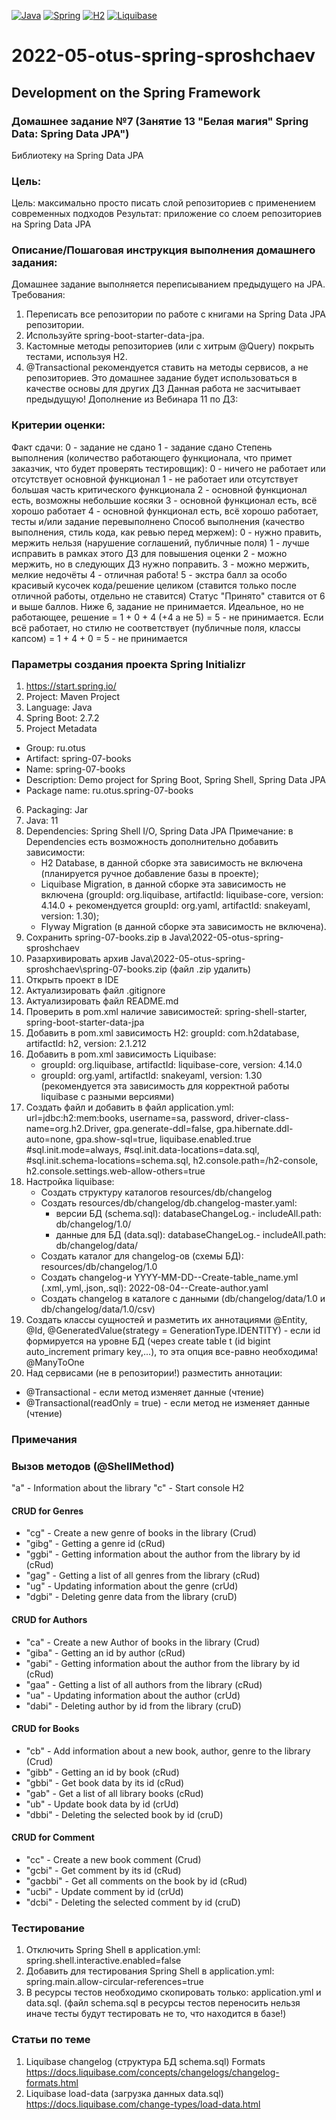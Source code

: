 [![Java](https://img.shields.io/badge/Java-E43222??style=for-the-badge&logo=java&logoColor=FFFFFF)](https://java.com/)
[![Spring](https://img.shields.io/badge/Spring-FFFFFF??style=for-the-badge&logo=Spring)](https://spring.io/)
[![H2](https://img.shields.io/badge/H2-0618D5??style=for-the-badge&logo=H2&logoColor=FFFFFF)](https://www.h2database.com/)
[![Liquibase](https://img.shields.io/badge/Liquibase-FFFFFF??style=for-the-badge&logo=Liquibase&logoColor=3861F6)](https://www.liquibase.com/)

# 2022-05-otus-spring-sproshchaev
Development on the Spring Framework
-----------------------------------
### Домашнее задание №7 (Занятие 13 "Белая магия" Spring Data: Spring Data JPA")
Библиотеку на Spring Data JPA

### Цель:
Цель: максимально просто писать слой репозиториев с применением современных подходов
Результат: приложение со слоем репозиториев на Spring Data JPA

### Описание/Пошаговая инструкция выполнения домашнего задания:
Домашнее задание выполняется переписыванием предыдущего на JPA.
Требования:

1. Переписать все репозитории по работе с книгами на Spring Data JPA репозитории.
2. Используйте spring-boot-starter-data-jpa.
3. Кастомные методы репозиториев (или с хитрым @Query) покрыть тестами, используя H2.
4. @Transactional рекомендуется ставить на методы сервисов, а не репозиториев.
Это домашнее задание будет использоваться в качестве основы для других ДЗ
Данная работа не засчитывает предыдущую!
Дополнение из Вебинара 11 по ДЗ:

### Критерии оценки:
Факт сдачи:
0 - задание не сдано
1 - задание сдано
Степень выполнения (количество работающего функционала, что примет заказчик, что будет проверять тестировщик):
0 - ничего не работает или отсутствует основной функционал
1 - не работает или отсутствует большая часть критического функционала
2 - основной функционал есть, возможны небольшие косяки
3 - основной функционал есть, всё хорошо работает
4 - основной функционал есть, всё хорошо работает, тесты и/или задание перевыполнено
Способ выполнения (качество выполнения, стиль кода, как ревью перед мержем):
0 - нужно править, мержить нельзя (нарушение соглашений, публичные поля)
1 - лучше исправить в рамках этого ДЗ для повышения оценки
2 - можно мержить, но в следующих ДЗ нужно поправить.
3 - можно мержить, мелкие недочёты
4 - отличная работа!
5 - экстра балл за особо красивый кусочек кода/решение целиком (ставится только после отличной работы, отдельно не ставится)
Статус "Принято" ставится от 6 и выше баллов.
Ниже 6, задание не принимается.
Идеальное, но не работающее, решение = 1 + 0 + 4 (+4 а не 5) = 5 - не принимается.
Если всё работает, но стилю не соответствует (публичные поля, классы капсом) = 1 + 4 + 0 = 5 - не принимается

### Параметры создания проекта Spring Initializr
1. https://start.spring.io/
2. Project: Maven Project
3. Language: Java
4. Spring Boot: 2.7.2
5. Project Metadata
  - Group: ru.otus
  - Artifact: spring-07-books
  - Name: spring-07-books
  - Description: Demo project for Spring Boot, Spring Shell, Spring Data JPA
  - Package name: ru.otus.spring-07-books
6. Packaging: Jar
7. Java: 11
8. Dependencies: Spring Shell I/O, Spring Data JPA
   Примечание: в Dependencies есть возможность дополнительно добавить зависимости:
   - H2 Database, в данной сборке эта зависимость не включена (планируется ручное добавление базы в проекте);
   - Liquibase Migration, в данной сборке эта зависимость не включена (groupId: org.liquibase, artifactId: liquibase-core, 
version: 4.14.0 + рекомендуется groupId: org.yaml, artifactId: snakeyaml, version: 1.30);
   - Flyway Migration (в данной сборке эта зависимость не включена).
9. Сохранить spring-07-books.zip в Java\2022-05-otus-spring-sproshchaev
10. Разархивировать архив Java\2022-05-otus-spring-sproshchaev\spring-07-books.zip (файл .zip удалить)
11. Открыть проект в IDE
12. Актуализировать файл .gitignore
13. Актуализировать файл README.md
14. Проверить в pom.xml наличие зависимостей: spring-shell-starter, spring-boot-starter-data-jpa
15. Добавить в pom.xml зависимость H2: groupId: com.h2database, artifactId: h2, version: 2.1.212 
16. Добавить в pom.xml зависимость Liquibase:
    - groupId: org.liquibase, artifactId: liquibase-core, version: 4.14.0
    - groupId: org.yaml, artifactId: snakeyaml, version: 1.30 (рекомендуется эта зависимость для корректной работы 
liquibase с разными версиями)
17. Создать файл и добавить в файл application.yml: 
      url=jdbc:h2:mem:books, 
      username=sa, password, 
      driver-class-name=org.h2.Driver, 
      gpa.generate-ddl=false, 
      gpa.hibernate.ddl-auto=none, 
      gpa.show-sql=true,
      liquibase.enabled.true #sql.init.mode=always,
                             #sql.init.data-locations=data.sql,
                             #sql.init.schema-locations=schema.sql,
      h2.console.path=/h2-console,
      h2.console.settings.web-allow-others=true
19. Настройка liquibase:
    - Создать структуру каталогов resources/db/changelog
    - Создать resources/db/changelog/db.changelog-master.yaml:
      - версии БД (schema.sql): databaseChangeLog.- includeAll.path: db/changelog/1.0/ 
      - данные для БД (data.sql): databaseChangeLog.- includeAll.path: db/changelog/data/
    - Создать каталог для changelog-ов (схемы БД): resources/db/changelog/1.0
    - Создать changelog-и YYYY-MM-DD--Create-table_name.yml (.xml,.yml,.json,.sql): 2022-08-04--Create-author.yaml
    - Создать changelog в каталоге с данными (db/changelog/data/1.0 и db/changelog/data/1.0/csv)   
20. Создать классы сущностей и разметить их аннотациями 
      @Entity, 
      @Id, 
      @GeneratedValue(strategy = GenerationType.IDENTITY) - если id формируется на уровне БД (через 
create table t (id bigint auto_increment primary key,...), то эта опция все-равно необходима!
      @ManyToOne
21. Над сервисами (не в репозитории!) разместить аннотации:
- @Transactional - если метод изменяет данные (чтение)
- @Transactional(readOnly = true) - если метод не изменяет данные (чтение) 

### Примечания

### Вызов методов (@ShellMethod)
"a" - Information about the library
"c" - Start console H2
#### CRUD for Genres
+ "cg" - Create a new genre of books in the library (Crud)
+ "gibg" - Getting a genre id (cRud)
+ "ggbi" - Getting information about the author from the library by id (cRud)
+ "gag" - Getting a list of all genres from the library (cRud)
+ "ug" - Updating information about the genre (crUd)
+ "dgbi" - Deleting genre data from the library (cruD)
#### CRUD for Authors
+ "ca" - Create a new Author of books in the library (Crud)
+ "giba" - Getting an id by author (cRud)
+ "gabi" - Getting information about the author from the library by id (cRud)
+ "gaa" - Getting a list of all authors from the library (cRud)
+ "ua" - Updating information about the author (crUd)
+ "dabi" - Deleting author by id from the library (cruD)
#### CRUD for Books
+ "cb" - Add information about a new book, author, genre to the library (Crud)
+ "gibb" - Getting an id by book (cRud)
+ "gbbi" - Get book data by its id (cRud)
+ "gab" - Get a list of all library books (cRud)
+ "ub" - Update book data by id (crUd)
+ "dbbi" - Deleting the selected book by id (cruD)
#### CRUD for Comment
+ "cc" - Create a new book comment (Crud)
+ "gcbi" - Get comment by its id (cRud)
+ "gacbbi" - Get all comments on the book by id (cRud)
+ "ucbi" - Update comment by id (crUd)
+ "dcbi" - Deleting the selected comment by id (cruD)

### Тестирование
1. Отключить Spring Shell в application.yml: spring.shell.interactive.enabled=false
2. Добавить для тестирования Spring Shell в application.yml: spring.main.allow-circular-references=true
3. В ресурсы тестов необходимо скопировать только: application.yml и data.sql. (файл schema.sql в ресурсы тестов 
переносить нельзя иначе тесты будут тестировать не то, что находится в базе!)   

### Статьи по теме
1. Liquibase changelog (структура БД schema.sql) Formats https://docs.liquibase.com/concepts/changelogs/changelog-formats.html
2. Liquibase load-data (загрузка данных data.sql) https://docs.liquibase.com/change-types/load-data.html
